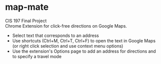 # map-mate
CIS 197 Final Project  
   Chrome Extension for click-free directions on Google Maps.  
   - Select text that corresponds to an address
   - Use shortcuts (Ctrl+M, Ctrl+T, Ctrl+F) to open the text in Google Maps (or right click selection and use context menu options)
   - Use the extension's Options page to add an address for directions and to specify a travel mode
